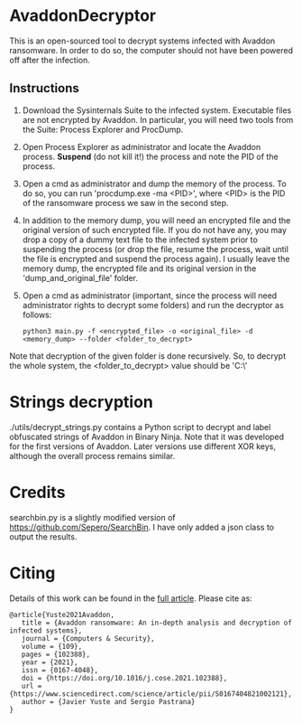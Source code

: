 # AvaddonDecryptor

This is an open-sourced tool to decrypt systems infected with Avaddon ransomware. 
In order to do so, the computer should not have been powered off after the infection.

## Instructions

1) Download the Sysinternals Suite to the infected system. 
   Executable files are not encrypted by Avaddon.
   In particular, you will need two tools from the Suite: Process Explorer and ProcDump.
   
2) Open Process Explorer as administrator and locate the Avaddon process.
**Suspend** (do not kill it!) the process and note the PID of the process.
   
3) Open a cmd as administrator and dump the memory of the process.
To do so, you can run 'procdump.exe -ma \<PID\>', where \<PID\> is the PID of the ransomware process we saw in the second step.
   
4) In addition to the memory dump, you will need an encrypted file and the original version of such encrypted file. 
   If you do not have any, you may drop a copy of a dummy text file to the infected system prior to suspending the process (or drop the file, resume the process, wait until the file is encrypted and suspend the process again).
   I usually leave the memory dump, the encrypted file and its original version in the 'dump_and_original_file' folder.
   
5) Open a cmd as administrator (important, since the process will need administrator rights to decrypt some folders) and run the decryptor as follows:

    `python3 main.py -f <encrypted_file> -o <original_file> -d <memory_dump> --folder <folder_to_decrypt>`

Note that decryption of the given folder is done recursively. So, to decrypt the whole system, the <folder_to_decrypt> value should be 'C:\\'

# Strings decryption

./utils/decrypt_strings.py contains a Python script to decrypt and label obfuscated strings of Avaddon in Binary Ninja. 
Note that it was developed for the first versions of Avaddon. Later versions use different XOR keys, although the overall process remains similar.

# Credits

searchbin.py is a slightly modified version of https://github.com/Sepero/SearchBin. I have only added a json class to output the results.

# Citing

Details of this work can be found in the [full article](https://www.sciencedirect.com/science/article/pii/S0167404821002121). Please cite as:

```
@article{Yuste2021Avaddon,
   title = {Avaddon ransomware: An in-depth analysis and decryption of infected systems},
   journal = {Computers & Security},
   volume = {109},
   pages = {102388},
   year = {2021},
   issn = {0167-4048},
   doi = {https://doi.org/10.1016/j.cose.2021.102388},
   url = {https://www.sciencedirect.com/science/article/pii/S0167404821002121},
   author = {Javier Yuste and Sergio Pastrana}
}
```
